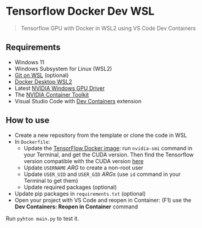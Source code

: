 # Tensorflow Docker Dev WSL
> Tensorflow GPU with Docker in WSL2 using VS Code Dev Containers

## Requirements
- Windows 11
- Windows Subsystem for Linux (WSL2)
- [Git on WSL](https://learn.microsoft.com/en-us/windows/wsl/tutorials/wsl-git) (optional)
- [Docker Desktop WSL2](https://docs.docker.com/desktop/wsl/)
- Latest [NVIDIA Windows GPU Driver](https://www.nvidia.com/en-us/drivers/)
- The [NVIDIA Container Toolkit](https://docs.nvidia.com/datacenter/cloud-native/container-toolkit/latest/install-guide.html)
- Visual Studio Code with [Dev Containers](https://marketplace.visualstudio.com/items?itemName=ms-vscode-remote.remote-containers) extension

## How to use
- Create a new repository from the template or clone the code in WSL
- In `Dockerfile`:
  - Update the [TensorFlow Docker image](https://hub.docker.com/r/tensorflow/tensorflow/): run `nvidia-smi` command in your Terminal, and get the CUDA version. Then find the Tensorflow version compatible with the CUDA version [here](https://www.tensorflow.org/install/source#gpu)
  - Update `USERNAME` _ARG_ to create a non-root user
  - Update `USER_UID` and `USER_GID` _ARGs_ (use `id` command in your Terminal to get them)
  - Update required packages (optional)
- Update pip packages in `requirements.txt` (optional)
- Open your project with VS Code and reopen in Container: (F1) use the **Dev Containers: Reopen in Container** command

Run `pyhton main.py` to test it.